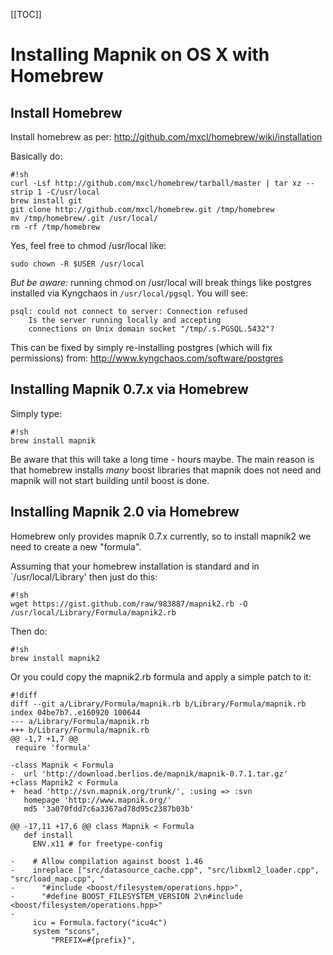 <!-- Name: MacInstallation/Homebrew -->
<!-- Version: 6 -->
<!-- Last-Modified: 2011/05/20 14:50:02 -->
<!-- Author: springmeyer -->
[[TOC]]
# Installing Mapnik on OS X with Homebrew


## Install Homebrew
Install homebrew as per: http://github.com/mxcl/homebrew/wiki/installation

Basically do:

    #!sh
    curl -Lsf http://github.com/mxcl/homebrew/tarball/master | tar xz --strip 1 -C/usr/local
    brew install git
    git clone http://github.com/mxcl/homebrew.git /tmp/homebrew
    mv /tmp/homebrew/.git /usr/local/
    rm -rf /tmp/homebrew

Yes, feel free to chmod /usr/local like:


    sudo chown -R $USER /usr/local

*But be aware:* running chmod on /usr/local will break things like postgres installed via Kyngchaos in `/usr/local/pgsql`. You will see:

    psql: could not connect to server: Connection refused
    	Is the server running locally and accepting
    	connections on Unix domain socket "/tmp/.s.PGSQL.5432"?

This can be fixed by simply re-installing postgres (which will fix permissions) from: http://www.kyngchaos.com/software/postgres

## Installing Mapnik 0.7.x via Homebrew

Simply type:


    #!sh
    brew install mapnik

Be aware that this will take a long time - hours maybe. The main reason is that homebrew installs *many* boost libraries that mapnik does not need and mapnik will not start building until boost is done.

## Installing Mapnik 2.0 via Homebrew

Homebrew only provides mapnik 0.7.x currently, so to install mapnik2 we need to create a new "formula".

Assuming that your homebrew installation is standard and in `/usr/local/Library' then just do this:


    #!sh
    wget https://gist.github.com/raw/983887/mapnik2.rb -O /usr/local/Library/Formula/mapnik2.rb

Then do:


    #!sh
    brew install mapnik2

Or you could copy the mapnik2.rb formula and apply a simple patch to it:


    #!diff
    diff --git a/Library/Formula/mapnik.rb b/Library/Formula/mapnik.rb
    index 04be7b7..e160920 100644
    --- a/Library/Formula/mapnik.rb
    +++ b/Library/Formula/mapnik.rb
    @@ -1,7 +1,7 @@
     require 'formula'
     
    -class Mapnik < Formula
    -  url 'http://download.berlios.de/mapnik/mapnik-0.7.1.tar.gz'
    +class Mapnik2 < Formula
    +  head 'http://svn.mapnik.org/trunk/', :using => :svn
       homepage 'http://www.mapnik.org/'
       md5 '3a070fdd7c6a3367ad78d95c2387b03b'
     
    @@ -17,11 +17,6 @@ class Mapnik < Formula
       def install
         ENV.x11 # for freetype-config
     
    -    # Allow compilation against boost 1.46
    -    inreplace ["src/datasource_cache.cpp", "src/libxml2_loader.cpp", "src/load_map.cpp", "
    -      "#include <boost/filesystem/operations.hpp>",
    -      "#define BOOST_FILESYSTEM_VERSION 2\n#include <boost/filesystem/operations.hpp>"
    -
         icu = Formula.factory("icu4c")
         system "scons",
             "PREFIX=#{prefix}",
